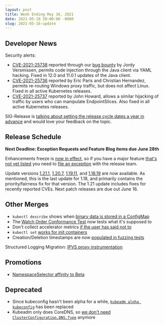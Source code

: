 ```yaml
---
layout: post
title: Week Ending May 16, 2021
date: 2021-05-18 20:00:00 -0000
slug: 2021-05-16-update
---
```


## Developer News

Security alerts:

- [CVE-2021-25738](https://github.com/kubernetes-client/java/issues/1698) reported through our [bug bounty](https://hackerone.com/kubernetes) by Jordy Versmissen, permits code injection through the Java client via YAML hacking. Fixed in 12.0 and 11.0.1 updates of the Java client.
- [CVE-2021-25736](https://github.com/kubernetes/kubernetes/pull/99958) reported by Eric Paris and Christian Hernandez, permits re-routing Windows proxy traffic, but does not affect Linux. Fixed in all active Kubernetes releases.
- [CVE-2021-25737](https://github.com/kubernetes/kubernetes/issues/102106) reported by John Howard, allows a similar hijacking of traffic by users who can manipulate EndpointSlices. Also fixed in all active Kubernetes releases.

SIG-Release is [talking about setting the release cycle dates a year in advance](https://github.com/kubernetes/sig-release/discussions/1566) and would love your feedback on the topic.

## Release Schedule

**Next Deadline: Exception Requests and Feature Blog items due June 28th**

Enhancements freeze is [now in effect](https://groups.google.com/g/kubernetes-dev/c/OUOOXf1ZbPY), so if you have a major feature [that's not yet listed](https://bit.ly/k8s122-enhancements) you need to [file an exception](https://github.com/kubernetes/sig-release/blob/master/releases/EXCEPTIONS.md) with the release team.

Update versions [1.21.1](https://github.com/kubernetes/kubernetes/blob/master/CHANGELOG/CHANGELOG-1.21.md), [1.20.7](https://github.com/kubernetes/kubernetes/blob/master/CHANGELOG/CHANGELOG-1.20.md), [1.19.11](https://github.com/kubernetes/kubernetes/blob/master/CHANGELOG/CHANGELOG-1.19.md), and [1.18.19](https://github.com/kubernetes/kubernetes/blob/master/CHANGELOG/CHANGELOG-1.18.md) are now available.  As mentioned, this is the last update for 1.18, and primarily contains the priority/fairness fix for that version.  The 1.21 update includes fixes for recently reported CVEs. Next patch releases are due out June 16.

## Other Merges

* `kubectl describe` shows when [binary data is stored in a ConfigMap](https://github.com/kubernetes/kubernetes/pull/100568)
* The [Watch Order Conformance Test](https://github.com/kubernetes/kubernetes/pull/101950) now tests what it's supposed to
* Don't collect accelerator metrics [if the user has said not to](https://github.com/kubernetes/kubernetes/pull/101712)
* `kubectl set` [works for init containers](https://github.com/kubernetes/kubernetes/pull/101669)
* Creation/Deletion timestamps are now [populated in fuzzing tests](https://github.com/kubernetes/kubernetes/pull/101618)

Structured Logging Migration: [IPVS proxy instrumentation](https://github.com/kubernetes/kubernetes/pull/97796)

## Promotions

* [NamespaceSelector affinity to Beta](https://github.com/kubernetes/kubernetes/pull/101496)

## Deprecated

* Since kubeconfig hasn't been alpha for a while, [`kubeadm alpha kubeconfig`](https://github.com/kubernetes/kubernetes/pull/101938) has been replaced
* Kubeadm only does CoreDNS, so [we don't need `ClusterConfiguration.DNS.Type`](https://github.com/kubernetes/kubernetes/pull/101547) anymore
